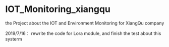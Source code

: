 # IOT_Monitoring_xiangqu
the Project about the IOT and Environment Monitoring for XiangQu company

2019/7/16： rewrite the code for Lora module, and finish the test about this systerm
